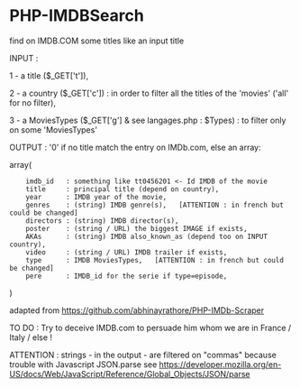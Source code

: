 # PHP-IMDBSearch
find on IMDB.COM some titles like an input title

INPUT :

1 - a title ($_GET['t']),

2 - a country ($_GET['c']) : in order to filter all the titles of the 'movies' ('all' for no filter),

3 - a MoviesTypes ($_GET['g'] & see langages.php : $Types) : to filter only on some 'MoviesTypes'

OUTPUT :
  '0' if no title match the entry on IMDb.com, else an array:
  
  array(
  
		imdb_id   : something like tt0456201 <- Id IMDB of the movie
		title     : principal title (depend on country),
		year      : IMDB year of the movie,
		genres    : (string) IMDB genre(s),   [ATTENTION : in french but could be changed]
		directors : (string) IMDB director(s),
		poster    : (string / URL) the biggest IMAGE if exists,
		AKAs      : (string) IMDB also_known_as (depend too on INPUT country),
		video     : (string / URL) IMDB trailer if exists,
		type      : IMDB MoviesTypes,   [ATTENTION : in french but could be changed]
		pere      : IMDB_id for the serie if type=episode,
  )

adapted from https://github.com/abhinayrathore/PHP-IMDb-Scraper

TO DO : Try to deceive IMDB.com to persuade him whom we are in France / Italy / else !

ATTENTION : strings - in the output - are filtered on "commas" because trouble with Javascript JSON.parse 
see https://developer.mozilla.org/en-US/docs/Web/JavaScript/Reference/Global_Objects/JSON/parse

